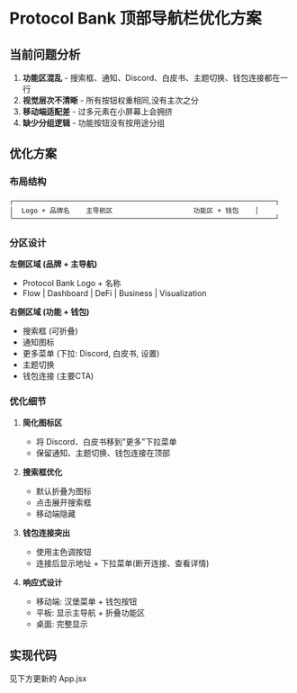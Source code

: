 # Protocol Bank 顶部导航栏优化方案

## 当前问题分析

1. **功能区混乱** - 搜索框、通知、Discord、白皮书、主题切换、钱包连接都在一行
2. **视觉层次不清晰** - 所有按钮权重相同,没有主次之分
3. **移动端适配差** - 过多元素在小屏幕上会拥挤
4. **缺少分组逻辑** - 功能按钮没有按用途分组

## 优化方案

### 布局结构

```
┌─────────────────────────────────────────────────────────────────┐
│  Logo + 品牌名    主导航区                    功能区 + 钱包    │
└─────────────────────────────────────────────────────────────────┘
```

### 分区设计

**左侧区域 (品牌 + 主导航)**
- Protocol Bank Logo + 名称
- Flow | Dashboard | DeFi | Business | Visualization

**右侧区域 (功能 + 钱包)**
- 搜索框 (可折叠)
- 通知图标
- 更多菜单 (下拉: Discord, 白皮书, 设置)
- 主题切换
- 钱包连接 (主要CTA)

### 优化细节

1. **简化图标区**
   - 将 Discord、白皮书移到"更多"下拉菜单
   - 保留通知、主题切换、钱包连接在顶部

2. **搜索框优化**
   - 默认折叠为图标
   - 点击展开搜索框
   - 移动端隐藏

3. **钱包连接突出**
   - 使用主色调按钮
   - 连接后显示地址 + 下拉菜单(断开连接、查看详情)

4. **响应式设计**
   - 移动端: 汉堡菜单 + 钱包按钮
   - 平板: 显示主导航 + 折叠功能区
   - 桌面: 完整显示

## 实现代码

见下方更新的 App.jsx

